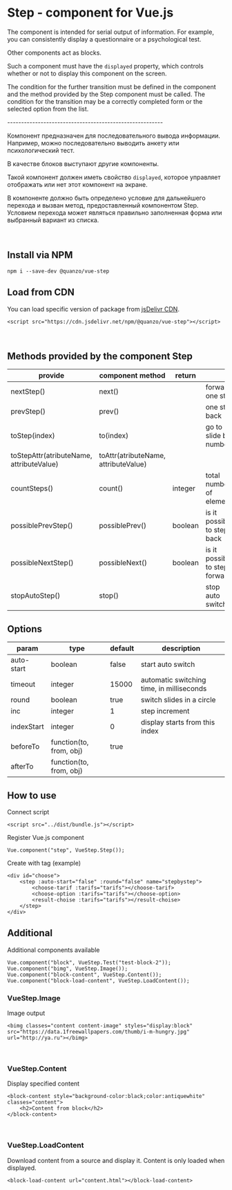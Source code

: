 Step - component for Vue.js
===========================

The component is intended for serial output of information. For example, you can
consistently display a questionnaire or a psychological test.

Other components act as blocks.

Such a component must have the `displayed` property, which controls whether or
not to display this component on the screen.

The condition for the further transition must be defined in the component and
the method provided by the Step component must be called. The condition for the
transition may be a correctly completed form or the selected option from the
list.

\--------------------------------------------------------

Компонент предназначен для последовательного вывода информации. Например, можно
последовательно выводить анкету или психологический тест.

В качестве блоков выступают другие компоненты.

Такой компонент должен иметь свойство `displayed`, которое управляет отображать
или нет этот компонент на экране.

В компоненте должно быть определено условие для дальнейшего перехода и вызван
метод, предоставленный компонентом Step. Условием перехода может являться
правильно заполненная форма или выбранный вариант из списка.

 

Install via NPM
---------------

~~~~~~~~~~~~~~~~~~~~~~~~~~~~~~~~~~~~~~~~~~~~~~~~~~~~~~~~~~~~~~~~~~~~~~~~~~~~~~~~
npm i --save-dev @quanzo/vue-step
~~~~~~~~~~~~~~~~~~~~~~~~~~~~~~~~~~~~~~~~~~~~~~~~~~~~~~~~~~~~~~~~~~~~~~~~~~~~~~~~

Load from CDN
-------------

You can load specific version of package from [jsDelivr
CDN](https://cdn.jsdelivr.net/npm/@quanzo/personality@2.0.0).

`<script src="https://cdn.jsdelivr.net/npm/@quanzo/vue-step"></script>`

 

Methods provided by the component Step
--------------------------------------

| provide                                  | component method                     | return  |                                |
|------------------------------------------|--------------------------------------|---------|--------------------------------|
| nextStep()                               | next()                               |         | forward one step               |
| prevStep()                               | prev()                               |         | one step back                  |
| toStep(index)                            | to(index)                            |         | go to slide by number          |
| toStepAttr(atributeName, attributeValue) | toAttr(atributeName, attributeValue) |         |                                |
| countSteps()                             | count()                              | integer | total number of elements       |
| possiblePrevStep()                       | possiblePrev()                       | boolean | is it possible to step back    |
| possibleNextStep()                       | possibleNext()                       | boolean | is it possible to step forward |
| stopAutoStep()                           | stop()                               |         | stop auto switch               |

Options
-------

| param      | type                    | default | description                               |
|------------|-------------------------|---------|-------------------------------------------|
| auto-start | boolean                 | false   | start auto switch                         |
| timeout    | integer                 | 15000   | automatic switching time, in milliseconds |
| round      | boolean                 | true    | switch slides in a circle                 |
| inc        | integer                 | 1       | step increment                            |
| indexStart | integer                 | 0       | display starts from this index            |
| beforeTo   | function(to, from, obj) | true    |                                           |
| afterTo    | function(to, from, obj) |         |                                           |

How to use
----------

Connect script

~~~~~~~~~~~~~~~~~~~~~~~~~~~~~~~~~~~~~~~~~~~~~~~~~~~~~~~~~~~~~~~~~~~~~~~~~~~~~~~~
<script src="../dist/bundle.js"></script>
~~~~~~~~~~~~~~~~~~~~~~~~~~~~~~~~~~~~~~~~~~~~~~~~~~~~~~~~~~~~~~~~~~~~~~~~~~~~~~~~

Register Vue.js component

~~~~~~~~~~~~~~~~~~~~~~~~~~~~~~~~~~~~~~~~~~~~~~~~~~~~~~~~~~~~~~~~~~~~~~~~~~~~~~~~
Vue.component("step", VueStep.Step());
~~~~~~~~~~~~~~~~~~~~~~~~~~~~~~~~~~~~~~~~~~~~~~~~~~~~~~~~~~~~~~~~~~~~~~~~~~~~~~~~

Create with tag (example)

~~~~~~~~~~~~~~~~~~~~~~~~~~~~~~~~~~~~~~~~~~~~~~~~~~~~~~~~~~~~~~~~~~~~~~~~~~~~~~~~
<div id="choose">
    <step :auto-start="false" :round="false" name="stepbystep">
        <choose-tarif :tarifs="tarifs"></choose-tarif>
        <choose-option :tarifs="tarifs"></choose-option>
        <result-choise :tarifs="tarifs"></result-choise>
    </step>
</div>
~~~~~~~~~~~~~~~~~~~~~~~~~~~~~~~~~~~~~~~~~~~~~~~~~~~~~~~~~~~~~~~~~~~~~~~~~~~~~~~~

Additional
----------

Additional components available

~~~~~~~~~~~~~~~~~~~~~~~~~~~~~~~~~~~~~~~~~~~~~~~~~~~~~~~~~~~~~~~~~~~~~~~~~~~~~~~~
Vue.component("block", VueStep.Test("test-block-2"));
Vue.component("bimg", VueStep.Image());
Vue.component("block-content", VueStep.Content());
Vue.component("block-load-content", VueStep.LoadContent());
~~~~~~~~~~~~~~~~~~~~~~~~~~~~~~~~~~~~~~~~~~~~~~~~~~~~~~~~~~~~~~~~~~~~~~~~~~~~~~~~

### VueStep.Image

Image output

~~~~~~~~~~~~~~~~~~~~~~~~~~~~~~~~~~~~~~~~~~~~~~~~~~~~~~~~~~~~~~~~~~~~~~~~~~~~~~~~
<bimg classes="content content-image" styles="display:block" src="https://data.1freewallpapers.com/thumb/i-m-hungry.jpg" url="http://ya.ru"></bimg>
~~~~~~~~~~~~~~~~~~~~~~~~~~~~~~~~~~~~~~~~~~~~~~~~~~~~~~~~~~~~~~~~~~~~~~~~~~~~~~~~

 

### VueStep.Content

Display specified content

~~~~~~~~~~~~~~~~~~~~~~~~~~~~~~~~~~~~~~~~~~~~~~~~~~~~~~~~~~~~~~~~~~~~~~~~~~~~~~~~
<block-content style="background-color:black;color:antiquewhite" classes="content">
    <h2>Content from block</h2>
</block-content>
~~~~~~~~~~~~~~~~~~~~~~~~~~~~~~~~~~~~~~~~~~~~~~~~~~~~~~~~~~~~~~~~~~~~~~~~~~~~~~~~

 

### VueStep.LoadContent

Download content from a source and display it. Content is only loaded when
displayed.

~~~~~~~~~~~~~~~~~~~~~~~~~~~~~~~~~~~~~~~~~~~~~~~~~~~~~~~~~~~~~~~~~~~~~~~~~~~~~~~~
<block-load-content url="content.html"></block-load-content>
~~~~~~~~~~~~~~~~~~~~~~~~~~~~~~~~~~~~~~~~~~~~~~~~~~~~~~~~~~~~~~~~~~~~~~~~~~~~~~~~
